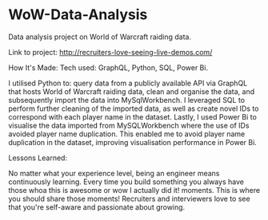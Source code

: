 # WoW-Data-Analysis
Data analysis project on World of Warcraft raiding data.

Link to project: http://recruiters-love-seeing-live-demos.com/


How It's Made:
Tech used: GraphQL, Python, SQL, Power Bi. 

I utilised Python to: query data from a publicly available API via GraphQL that hosts World of Warcraft raiding data, clean and organise the data, and subsequently import the data into MySqlWorkbench. I leveraged SQL to perform further cleaning of the imported data, as well as create novel IDs to correspond with each player name in the dataset. Lastly, I used Power Bi to visualise the data imported from MySQLWorkbench where the use of IDs avoided player name duplication. This enabled me to avoid player name duplication in the dataset, improving visualisation performance in Power Bi.


Lessons Learned:

No matter what your experience level, being an engineer means continuously learning. Every time you build something you always have those whoa this is awesome or wow I actually did it! moments. This is where you should share those moments! Recruiters and interviewers love to see that you're self-aware and passionate about growing.
